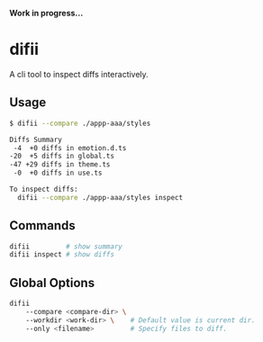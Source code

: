 **Work in progress...**
# difii
A cli tool to inspect diffs interactively.  

## Usage
```bash
$ difii --compare ./appp-aaa/styles

Diffs Summary
 -4  +0 diffs in emotion.d.ts
-20  +5 diffs in global.ts
-47 +29 diffs in theme.ts
 -0  +0 diffs in use.ts

To inspect diffs:
  difii --compare ./appp-aaa/styles inspect
```

## Commands
```bash
difii         # show summary
difii inspect # show diffs 
```

## Global Options
```bash
difii
    --compare <compare-dir> \ 
    --workdir <work-dir> \    # Default value is current dir.
    --only <filename>         # Specify files to diff.
```
